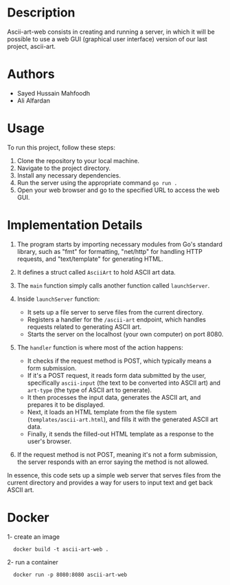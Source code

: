 # Description

Ascii-art-web consists in creating and running a server, in which it will be possible to use a web GUI (graphical user interface) version of our last project, ascii-art.

# Authors

- Sayed Hussain Mahfoodh
- Ali Alfardan

# Usage

To run this project, follow these steps:

1. Clone the repository to your local machine.
2. Navigate to the project directory.
3. Install any necessary dependencies.
4. Run the server using the appropriate command `go run .`
5. Open your web browser and go to the specified URL to access the web GUI.

# Implementation Details

1. The program starts by importing necessary modules from Go's standard library, such as "fmt" for formatting, "net/http" for handling HTTP requests, and "text/template" for generating HTML.

2. It defines a struct called `AsciiArt` to hold ASCII art data.

3. The `main` function simply calls another function called `launchServer`.

4. Inside `launchServer` function:
   - It sets up a file server to serve files from the current directory.
   - Registers a handler for the `/ascii-art` endpoint, which handles requests related to generating ASCII art.
   - Starts the server on the localhost (your own computer) on port 8080.

5. The `handler` function is where most of the action happens:
   - It checks if the request method is POST, which typically means a form submission.
   - If it's a POST request, it reads form data submitted by the user, specifically `ascii-input` (the text to be converted into ASCII art) and `art-type` (the type of ASCII art to generate).
   - It then processes the input data, generates the ASCII art, and prepares it to be displayed.
   - Next, it loads an HTML template from the file system (`templates/ascii-art.html`), and fills it with the generated ASCII art data.
   - Finally, it sends the filled-out HTML template as a response to the user's browser.

6. If the request method is not POST, meaning it's not a form submission, the server responds with an error saying the method is not allowed.

In essence, this code sets up a simple web server that serves files from the current directory and provides a way for users to input text and get back ASCII art.

# Docker
1- create an image

      docker build -t ascii-art-web .

2- run a container

      docker run -p 8080:8080 ascii-art-web
    